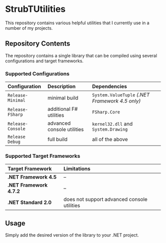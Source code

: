 ﻿# StrubTUtilities

This repository contains various helpful utilities that I currently use in a number of my projects.

## Repository Contents

The repository contains a single library that can be compiled using several configurations and target frameworks.

### Supported Configurations

| Configuration | Description | Dependencies |
|:--- |:--- |:--- |
| `Release-Minimal` | minimal build | `System.ValueTuple` *(.NET Framework 4.5 only)* |
| `Release-FSharp` | additional F# utilities | `FSharp.Core` |
| `Release-Console` | advanced console utilities | `kernel32.dll` and `System.Drawing` |
| `Release`<br>`Debug` | full build | all of the above |

### Supported Target Frameworks

| Target Framework | Limitations |
|:--- |:--- |
| **.NET Framework 4.5** | – |
| **.NET Framework 4.7.2** | – |
| **.NET Standard 2.0** | does not support advanced console utilities |

## Usage

Simply add the desired version of the library to your .NET project.
